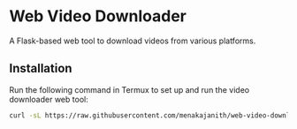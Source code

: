 # Web Video Downloader

A Flask-based web tool to download videos from various platforms.

## Installation

Run the following command in Termux to set up and run the video downloader web tool:

```bash
curl -sL https://raw.githubusercontent.com/menakajanith/web-video-download-web-tool/main/setup_and_run.sh | bash

